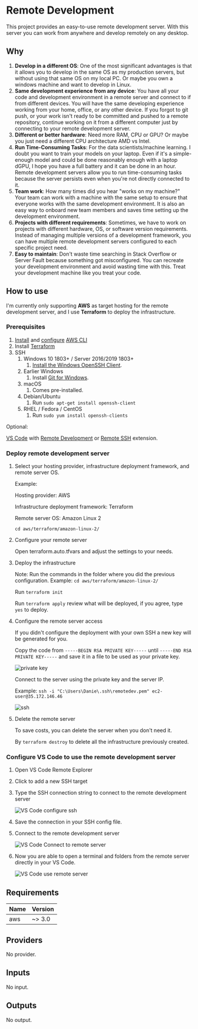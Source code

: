 # Remote Development

This project provides an easy-to-use remote development server.
With this server you can work from anywhere and develop remotely on any desktop.

## Why

1. **Develop in a different OS**: One of the most significant advantages is that it allows you to develop in the same OS as my production servers, but without using that same OS on my local PC. Or maybe you own a windows machine and want to develop in Linux.
2. **Same development experience from any device**: You have all your code and development environment in a remote server and connect to if from different devices. You will have the same developing experience working from your home, office, or any other device. If you forgot to git push, or your work isn't ready to be committed and pushed to a remote repository, continue working on it from a different computer just by connecting to your remote development server.
3. **Different or better hardware**: Need more RAM, CPU or GPU? Or maybe you just need a different CPU architecture AMD vs Intel.
4. **Run Time-Consuming Tasks**: For the data scientists/machine learning. I doubt you want to train your models on your laptop. Even if it's a simple-enough model and could be done reasonably enough with a laptop dGPU, I hope you have a full battery and it can be done in an hour. Remote development servers allow you to run time-consuming tasks because the server persists even when you're not directly connected to it.
5. **Team work**: How many times did you hear "works on my machine?" Your team can work with a machine with the same setup to ensure that everyone works with the same development environment. It is also an easy way to onboard new team members and saves time setting up the development environment.
6. **Projects with different requirements**: Sometimes, we have to work on projects with different hardware, OS, or software version requirements. Instead of managing multiple versions of a development framework, you can have multiple remote development servers configured to each specific project need.
7. **Easy to maintain**: Don't waste time searching in Stack Overflow or Server Fault because something got misconfigured. You can recreate your development environment and avoid wasting time with this. Treat your development machine like you treat your code.

## How to use

I'm currently only supporting **AWS** as target hosting for the remote development server, and I use **Terraform** to deploy the infrastructure.

### Prerequisites

1. [Install](https://github.com/aws/aws-cli#installation) and [configure](https://github.com/aws/aws-cli#configuration) [AWS CLI](https://aws.amazon.com/cli/)
2. Install [Terraform](https://www.terraform.io/)
3. SSH
   1. Windows 10 1803+ / Server 2016/2019 1803+
      1. [Install the Windows OpenSSH Client](https://docs.microsoft.com/windows-server/administration/openssh/openssh_install_firstuse).
   2. Earlier Windows
      1. Install [Git for Windows](https://git-scm.com/download/win).
   3. macOS
      1. Comes pre-installed.
   4. Debian/Ubuntu
      1. Run `sudo apt-get install openssh-client`
   5. RHEL / Fedora / CentOS
      1. Run `sudo yum install openssh-clients`

Optional:

[VS Code](https://code.visualstudio.com/) with [Remote Development](https://marketplace.visualstudio.com/items?itemName=ms-vscode-remote.vscode-remote-extensionpack) or [Remote SSH](https://marketplace.visualstudio.com/items?itemName=ms-vscode-remote.remote-ssh) extension.

### Deploy remote development server

1) Select your hosting provider, infrastructure deployment framework, and remote server OS.

   Example:

   Hosting provider: AWS

   Infrastructure deployment framework: Terraform

   Remote server OS: Amazon Linux 2

   `cd aws/terraform/amazon-linux-2/`

2) Configure your remote server

   Open terraform.auto.tfvars and adjust the settings to your needs.

3) Deploy the infrastructure

   Note: Run the commands in the folder where you did the previous configuration. Example: `cd aws/terraform/amazon-linux-2/`

   Run `terraform init`

   Run `terraform apply` review what will be deployed, if you agree, type `yes` to deploy.

4) Configure the remote server access

   If you didn't configure the deployment with your own SSH a new key will be generated for you.

   Copy the code from `-----BEGIN RSA PRIVATE KEY-----` until `-----END RSA PRIVATE KEY-----` and save it in a file to be used as your private key.

   ![private key](docs/img/private_pem.png)

   Connect to the server using the private key and the server IP. 

   Example: `ssh -i "C:\Users\Danie\.ssh\remotedev.pem" ec2-user@35.172.146.46`

   ![ssh](docs/img/ssh.png)

5) Delete the remote server

   To save costs, you can delete the server when you don't need it.

   By `terraform destroy` to delete all the infrastructure previously created.

### Configure VS Code to use the remote development server

1. Open VS Code Remote Explorer
2. Click to add a new SSH target
3. Type the SSH connection string to connect to the remote development server

   ![VS Code configure ssh](docs/img/vscode_ssh.png)

4. Save the connection in your SSH config file.
5. Connect to the remote development server

   ![VS Code Connect to remote server](docs/img/vscode_connect.png)

6. Now you are able to open a terminal and folders from the remote server directly in your VS Code.

   ![VS Code use remote server](docs/img/vscode_remote.png)

<!-- BEGINNING OF PRE-COMMIT-TERRAFORM DOCS HOOK -->
## Requirements

| Name | Version |
|------|---------|
| aws | ~> 3.0 |

## Providers

No provider.

## Inputs

No input.

## Outputs

No output.

<!-- END OF PRE-COMMIT-TERRAFORM DOCS HOOK -->
